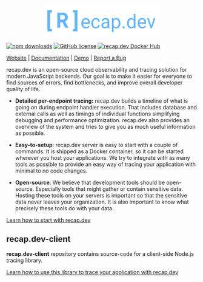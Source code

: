 <p align="center">
  <a href="https://recap.dev" target="_blank" align="center">
    <img src=".github/assets/logo.svg" width="300">
  </a>
  <br />
</p>

[![npm downloads](https://img.shields.io/npm/dw/@recap.dev/client)](https://www.npmjs.com/package/@recap.dev/client) [![GitHub license](https://img.shields.io/badge/license-MIT-blue.svg)](https://github.com/infinite-cat/recap.dev-client/blob/master/LICENSE) [![recap.dev Docker Hub](https://img.shields.io/badge/Docker%20Hub-recapdev%2Fserver-informational "recap.dev Docker Hub")](https://hub.docker.com/repository/docker/recapdev/server)

[Website](https://recap.dev) | [Documentation](https://recap.dev/docs/) | [Demo](https://demo.recap.dev/) | [Report a Bug](https://github.com/infinite-cat/recap.dev-server/issues/new)


recap.dev is an open-source cloud observability and tracing solution for modern JavaScript backends. Our goal is to make it easier for everyone to find sources of errors, find bottlenecks, and improve overall developer quality of life.

* **Detailed per-endpoint tracing:** recap.dev builds a timeline of what is going on during endpoint handler execution.
  That includes database and external calls as well as timings of individual functions simplifying debugging and performance optimization.
  recap.dev also provides an overview of the system and tries to give you as much useful information as possible.

* **Easy-to-setup**: recap.dev server is easy to start with a couple of commands. It is shipped as a Docker container, so it can be
  started wherever you host your applications. We try to integrate with as many tools as possible to provide an easy way of tracing your application with minimal to no code changes.

* **Open-source**: We believe that development tools should be open-source. Especially tools that might gather or contain sensitive data.
  Hosting these tools on your servers is important so that the sensitive data never leaves your organization. It is also important to know what precisely these tools do with your data.

[Learn how to start with recap.dev](https://recap.dev/docs/)

## recap.dev-client

**recap.dev-client** repository contains source-code for a client-side Node.js tracing library. 

[Learn how to use this library to trace your application with recap.dev](https://recap.dev/docs/tracing)
